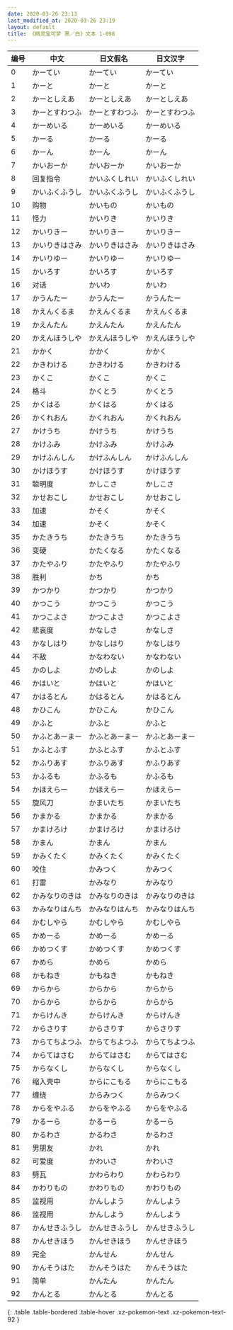 ```yaml
---
date: 2020-03-26 23:13
last_modified_at: 2020-03-26 23:19
layout: default
title: 《精灵宝可梦 黑／白》文本 1-098
---
```

| 编号 | 中文 | 日文假名 | 日文汉字 |
| ---- | ---- | ---- | --- |
| 0 | かーてい | かーてい | かーてい |
| 1 | かーと | かーと | かーと |
| 2 | かーとしえあ | かーとしえあ | かーとしえあ |
| 3 | かーとすわつふ | かーとすわつふ | かーとすわつふ |
| 4 | かーめいる | かーめいる | かーめいる |
| 5 | かーる | かーる | かーる |
| 6 | かーん | かーん | かーん |
| 7 | かいおーか | かいおーか | かいおーか |
| 8 | 回复指令 | かいふくしれい | かいふくしれい |
| 9 | かいふくふうし | かいふくふうし | かいふくふうし |
| 10 | 购物 | かいもの | かいもの |
| 11 | 怪力 | かいりき | かいりき |
| 12 | かいりきー | かいりきー | かいりきー |
| 13 | かいりきはさみ | かいりきはさみ | かいりきはさみ |
| 14 | かいりゆー | かいりゆー | かいりゆー |
| 15 | かいろす | かいろす | かいろす |
| 16 | 对话 | かいわ | かいわ |
| 17 | かうんたー | かうんたー | かうんたー |
| 18 | かえんくるま | かえんくるま | かえんくるま |
| 19 | かえんたん | かえんたん | かえんたん |
| 20 | かえんほうしや | かえんほうしや | かえんほうしや |
| 21 | かかく | かかく | かかく |
| 22 | かきわける | かきわける | かきわける |
| 23 | かくこ | かくこ | かくこ |
| 24 | 格斗 | かくとう | かくとう |
| 25 | かくはる | かくはる | かくはる |
| 26 | かくれおん | かくれおん | かくれおん |
| 27 | かけうち | かけうち | かけうち |
| 28 | かけふみ | かけふみ | かけふみ |
| 29 | かけふんしん | かけふんしん | かけふんしん |
| 30 | かけほうす | かけほうす | かけほうす |
| 31 | 聪明度 | かしこさ | かしこさ |
| 32 | かせおこし | かせおこし | かせおこし |
| 33 | 加速 | かそく | かそく |
| 34 | 加速 | かそく | かそく |
| 35 | かたきうち | かたきうち | かたきうち |
| 36 | 变硬 | かたくなる | かたくなる |
| 37 | かたやふり | かたやふり | かたやふり |
| 38 | 胜利 | かち | かち |
| 39 | かつかり | かつかり | かつかり |
| 40 | かつこう | かつこう | かつこう |
| 41 | かつこよさ | かつこよさ | かつこよさ |
| 42 | 悲哀度 | かなしさ | かなしさ |
| 43 | かなしはり | かなしはり | かなしはり |
| 44 | 不敌 | かなわない | かなわない |
| 45 | かのしよ | かのしよ | かのしよ |
| 46 | かはいと | かはいと | かはいと |
| 47 | かはるとん | かはるとん | かはるとん |
| 48 | かひこん | かひこん | かひこん |
| 49 | かふと | かふと | かふと |
| 50 | かふとあーまー | かふとあーまー | かふとあーまー |
| 51 | かふとふす | かふとふす | かふとふす |
| 52 | かふりあす | かふりあす | かふりあす |
| 53 | かふるも | かふるも | かふるも |
| 54 | かほえらー | かほえらー | かほえらー |
| 55 | 旋风刀 | かまいたち | かまいたち |
| 56 | かまかる | かまかる | かまかる |
| 57 | かまけろけ | かまけろけ | かまけろけ |
| 58 | かまん | かまん | かまん |
| 59 | かみくたく | かみくたく | かみくたく |
| 60 | 咬住 | かみつく | かみつく |
| 61 | 打雷 | かみなり | かみなり |
| 62 | かみなりのきは | かみなりのきは | かみなりのきは |
| 63 | かみなりはんち | かみなりはんち | かみなりはんち |
| 64 | かむしやら | かむしやら | かむしやら |
| 65 | かめーる | かめーる | かめーる |
| 66 | かめつくす | かめつくす | かめつくす |
| 67 | かめら | かめら | かめら |
| 68 | かもねき | かもねき | かもねき |
| 69 | からから | からから | からから |
| 70 | からから | からから | からから |
| 71 | からけんき | からけんき | からけんき |
| 72 | からさりす | からさりす | からさりす |
| 73 | からてちよつふ | からてちよつふ | からてちよつふ |
| 74 | からてはさむ | からてはさむ | からてはさむ |
| 75 | からなくし | からなくし | からなくし |
| 76 | 缩入壳中 | からにこもる | からにこもる |
| 77 | 缠绕 | からみつく | からみつく |
| 78 | からをやふる | からをやふる | からをやふる |
| 79 | かるーら | かるーら | かるーら |
| 80 | かるわさ | かるわさ | かるわさ |
| 81 | 男朋友 | かれ | かれ |
| 82 | 可爱度 | かわいさ | かわいさ |
| 83 | 劈瓦 | かわらわり | かわらわり |
| 84 | かわりもの | かわりもの | かわりもの |
| 85 | 监视用 | かんしよう | かんしよう |
| 86 | 监视用 | かんしよう | かんしよう |
| 87 | かんせきふうし | かんせきふうし | かんせきふうし |
| 88 | かんせきほう | かんせきほう | かんせきほう |
| 89 | 完全 | かんせん | かんせん |
| 90 | かんそうはた | かんそうはた | かんそうはた |
| 91 | 简单 | かんたん | かんたん |
| 92 | かんとる | かんとる | かんとる |
{: .table .table-bordered .table-hover .xz-pokemon-text .xz-pokemon-text-92 }